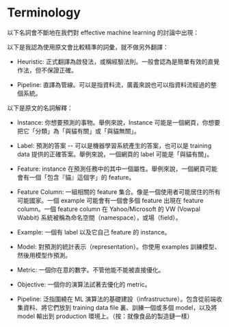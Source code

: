 # Terminology

以下名詞會不斷地在我們對 effective machine learning 的討論中出現：

以下是我認為使用原文會比較精準的詞彙，就不做另外翻譯：

* Heuristic: 正式翻譯為啟發法，或稱經驗法則。一般會認為是簡單有效的直覺作法，但不保證正確。

* Pipeline: 直譯為管線。可以是指資料流，廣義來說也可以指資料流經過的整個系統。

以下是原文的名詞解釋：

* Instance: 你想要預測的事物。舉例來說，Instance 可能是一個網頁，你想要把它「分類」為「與貓有關」或「與貓無關」。

* Label: 預測的答案 -- 可以是機器學習系統產生的答案，也可以是 training data 提供的正確答案。舉例來說，一個網頁的 label 可能是「與貓有關」。

* Feature: instance 在預測任務中的其中一個屬性。舉例來說，一個網頁可能會有一個「包含『貓』這個字」的 feature。

* Feature Column: 一組相關的 feature 集合。像是一個使用者可能居住的所有可能國家。一個 example 可能會有一個會多個 feature 出現在 feature column。一個 feature column 在 Yahoo/Microsoft 的 VW (Vowpal Wabbit) 系統被稱為命名空間（namespace），或場（field）。

* Example: 一個有 label 以及它自己 feature 的 instance。

* Model: 對預測的統計表示（representation）。你使用 examples 訓練模型、然後用模型作預測。

* Metric: 一個你在意的數字。不管他能不能被直接優化。

* Objective: 一個你的演算法試著去優化的 metric。

* Pipeline: 泛指圍繞在 ML 演算法的基礎建設（infrastructure）。包含從前端收集資料、將它們放到 training data file 裏、訓練一個或多個 model，以及將 model 輸出到 production 環境上。（按：就像食品的製造鏈一樣）

